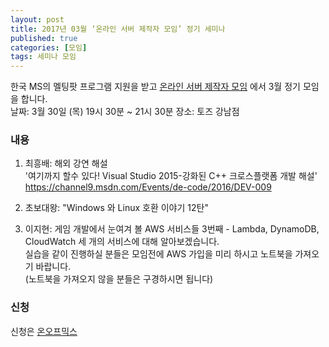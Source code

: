 ```yaml
---
layout: post
title: 2017년 03월 ‘온라인 서버 제작자 모임’ 정기 세미나
published: true
categories: [모임]
tags: 세미나 모임
---
```

한국 MS의 멜팅팟 프로그램 지원을 받고 [온라인 서버 제작자 모임](http://cafe.naver.com/ongameserver) 에서 3월 정기 모임을 합니다.  
날짜: 3월 30일 (목) 19시 30분 ~ 21시 30분
장소: 토즈 강남점  
  
### 내용 
1. 최흥배: 해외 강연 해설  
'여기까지 할수 있다! Visual Studio 2015-강화된 C++ 크로스플랫폼 개발 해설'  
https://channel9.msdn.com/Events/de-code/2016/DEV-009  

2. 초보대왕: "Windows 와 Linux 호환 이야기 12탄"  

3. 이지현: 게임 개발에서 눈여겨 볼 AWS 서비스들  3번째 - Lambda, DynamoDB, CloudWatch
세 개의 서비스에 대해 알아보겠습니다.  
실습을 같이 진행하실 분들은 모임전에 AWS 가입을 미리 하시고 노트북을 가져오기 바랍니다.  
(노트북을 가져오지 않을 분들은 구경하시면 됩니다)   

  
### 신청
신청은 [온오프믹스](http://onoffmix.com/event/94615)
